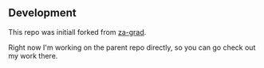 ## Development

This repo was initiall forked from [za-grad](https://github.com/za-grad/otvoreni-akti).

Right now I'm working on the parent repo directly, so you can go check out my work there.
